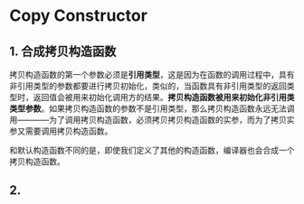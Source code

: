 # Copy Constructor
## 1. 合成拷贝构造函数
拷贝构造函数的第一个参数必须是**引用类型**，这是因为在函数的调用过程中，具有非引用类型的参数都要进行拷贝初始化，类似的，当函数具有非引用类型的返回类型时，返回值会被用来初始化调用方的结果。**拷贝构造函数被用来初始化非引用类类型参数**。如果拷贝构造函数的参数不是引用类型，那么拷贝构造函数永远无法调用————为了调用拷贝构造函数，必须拷贝拷贝构造函数的实参，而为了拷贝实参又需要调用拷贝构造函数。

和默认构造函数不同的是，即使我们定义了其他的构造函数，编译器也会合成一个拷贝构造函数。

## 2. 
